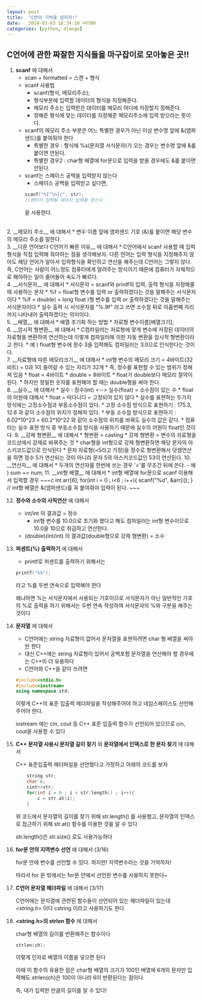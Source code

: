 ```yaml
---
layout: post
title:  "C언어 기억을 살리자!"
date:   2019-03-03 18:34:10 +0700
categories: [python, django]
---
```


## C언어에 관한 짜잘한 지식들을 마구잡이로 모아놓은 곳!!
1.  __scanf__ 에 대해서
	* scan + formatted = 스캔 + 형식
	* scanf 사용법
		* scanf(형식, 메모리주소);
		* 형식부분에 입력할 데이터의 형식을 지정해준다.
		* 메모리 주소는 입력받은 데이터를 메모리 어디에 저장할지 정해준다.
		* 정해준 형식에 맞는 데이터를 지정해준 메모리주소에 입력 받으라는 뜻이다.
	* scanf의 메모리 주소 부분은 어느 특별한 경우가 아닌 이상 변수명 앞에 &(앰퍼샌드)를 붙여줘야 한다
		* 특별한 경우 : 형식에 %s(문자열 서식문자)가 오는 경우는 변수명 앞에 &를 붙이면 안된다.
		* 특별한 경우2 : char형 배열에 for문으로 입력을 받을 경우에도 &를 붙이면 안된다.
	* scanf는 스페이스 공백을 입력받지 않는다
		* 스페이스 공백을 입력받고 싶다면,
		~~~c
		scanf("%[^\n]c", str);
		//엔터가 입력될 때까지 입력을 받는다
		~~~
		을 사용한다.
<br>
2. __메모리 주소__ 에 대해서
	* 변수 이름 앞에 앰퍼샌드 기호 (&)를 붙이면 해당 변수의 메모리 주소를 말한다.
<br>
3. __다른 언어보다 C언어가 빠른 이유__ 에 대해서
	* C언어에서 scanf 사용할 때 입력 형식을 직접 입력해 줘야하는 점을 생각해보자. 다른 언어는 입력 형식을 지정해주지 않아도 해당 언어가 알아서 입력형식을 확인하고 연산을 해주는데 C언어는 그렇지 않다. 즉, C언어는 사람이 어느정도 컴퓨터에게 알려주는 방식이기 때문에 컴퓨터가 자체적으로 해야하는 일이 줄어들어 속도가 빠르다.
<br>
4. __서식문자__ 에 대해서
	* 서식문자 = scanf와 printf의 입력, 출력 형식을 지정해줄 때 사용하는 문자
		* %f = float형 변수를 입력 or 출력하겠다는 것을 말해주는 서식문자이다
		* %lf = double( = long float )형 변수를 입력 or 출력하겠다는 것을 말해주는 서식문자이다
	* 실수 출력 시 서식문자를 "%.9f" 라고 쓰면 소수점 뒤로 아홉번째 자리까지 나타내어 출력하겠다는 의미이다.
<br>
5. __배열__ 에 대해서
	* 배열 초기화 하는 방법
		* 자료형 변수이름[배열크기];
<br>
6. __암시적 형변환__ 에 대해서
	* C컴파일러는 자료형에 맞게 변수에 저장된 데이터의 자료형을 변환하여 연산하는데 이렇게 컴파일러에 의한 자동 변환을 암시적 형변환이라고 한다.
		* 예 ) float형 변수에 정수 3을 입력해도 컴파일러는 3.0으로 인식한다는 것이다.
<br>
7. __자료형에 따른 메모리크기__ 에 대해서
	* int형 변수의 메모리 크기 = 4바이트(32비트) = 0과 1이 들어갈 수 있는 자리가 32개
		* 즉, 정수를 표현할 수 있는 범위가 정해져 있음
	* float = 4바이트
	* double = 8바이트
		* float가 double보다 메모리 절약이 된다.
		* 하지만 정밀한 숫자를 표현해야 할 때는 double형을 써야 한다.
<br>
8. __실수__ 에 대해서
	* 실수 : 정수(int) <--> 실수(float) = 소수점이 있는 수
	* float의 어원에 대해서
		* float = 떠다니다 = 고정되어 있지 않다
		* 실수를 표현하는 두가지 방식에는 고정소수점과 부동소수점이 있다.
			* 고정 소수점 방식으로 표현하기 : 175.3, 12.6 과 같이 소수점의 위치가 정해져 있다.
			* 부동 소수점 방식으로 표현하기 : 6.02*10^23 = 60.2*10^22 와 같이 소수점의 위치를 바꿔도 실수의 값은 같다.
			* 컴퓨터는 실수 표현 방식 중 부동소수점 방식을 사용하기 때문에 실수의 어원이 float인 것이다.
9. __강제 형변환__ 에 대해서
	* 형변환 = casting
	* 강제 형변환 = 변수의 자료형을 코드상에서 강제로 바꿔주는 것
	* char형을 int형으로 강제 형변환하면 해당 문자의 아스키코드값으로 인식된다
	* 문자 자료형(=5라고 가정)을 정수로 형변환해서 덧셈연산을 하면 정수 5가 연산되는 것이 아니라 문자 5의 아스키코드값인 53이 연산된다.
10. __연산자__ 에 대해서
	* 두개의 연산자를 한번에 쓰는 경우 '='를 무조건 뒤에 쓴다.
		- 예 ) sum += num;
11. __int형 배열__ 에 대해서
	* int형 배열에 for문으로 scanf 이용해서 입력할 경우
	~~~c
	int arr[6];
	for(int i = 0 ; i<6 ; i++){
		scanf("%d", &arr[i]);
	}
	// int형 배열은 &(앰퍼샌드)를 꼭 붙여줘야 입력이 된다.
	~~~

12. __정수와 소수의 사칙연산__ 에 대해서
	* int/int 의 결과값 = 정수
		- int형 변수를 10.0으로 초기화 했다고 해도 컴파일러는 int형 변수이므로 10.0을 10으로 취급하고 연산한다.
	* (double)(int/int) 의 결과값(double형으로 강제 형변환) = 소수
13. __퍼센트(%) 출력하기__ 에 대해서
	* printf로 퍼센트를 출력하기 위해서는 
	~~~c
	printf("%%");
	~~~
	라고 %를 두번 연속으로 입력해야 한다 

	왜냐하면 %는 서식문자에서 사용되는 기호이므로 서식문자가 아닌 일반적인 기호의 %로 출력을 하기 위해서는 두번 연속 작성하여 서식문자의 %와 구분을 해주는 것이다
14. __문자열__ 에 대해서
	* C언어에는 string 자료형이 없어서 문자열을 표현하려면 char 형 배열을 써야만 한다
	* 대신 C++에는 string 자료형이 있어서 공백포함 문자열을 연산해야 할 경우에는 C++이 더 유용하다
	* C언어와 C++을 같이 쓰려면
	~~~c++
	#include<stdio.h>
	#include<iostream>
	using namespace std;
	~~~
	이렇게 C++의 표준 입출력 헤더파일을 작성해주어야 하고 네임스페이스도 선언해 주어야 한다.

	iostream 에는 cin, cout 등 C++ 표준 입출력 함수가 선언되어 있으므로 cin, cout을 사용할 수 있다
15. __C++ 문자열 사용시 문자열 길이 찾기__ 와 __문자열에서 인덱스로 한 문자 찾기__ 에 대해서

	C++ 표준입출력 헤더파일을 선언했다고 가정하고 아래의 코드를 보자
	~~~c++
		string str;
		char c;
		cint>>str;
		for(int i = 0 ; i < str.length() ; i++){
			c = str.at(i);
		}
	~~~

	위 코드에서 문자열의 길이를 찾기 위해 str.length() 를 사용했고, 문자열의 인덱스로 접근하기 위해 str.at() 함수를 이용한 것을 알 수 있다

	str.length()은 str.size() 로도 사용가능하다

16. __for문 안의 지역변수 선언__ 에 대해서 (3/16)

	for문 안에 변수를 선언할 수 있다. 
	하지만! 지역변수라는 것을 기억하자!

	따라서 for 문 밖에서는 for문 안에서 선언한 변수를 사용하지 못한다~
17. __C언어 문자열 헤더파일__ 에 대해서 (3/17)
	
	C언어에는 문자열에 관련된 함수들이 선언되어 있는 헤더파일이 있는데 _<string.h>_ 이다 cstring 이라고 사용하기도 한다

18. __<string.h>의 strlen 함수__ 에 대해서 

	char형 배열의 길이를 반환해주는 함수이다

	~~~c
	strlen(ch);
	~~~
	이렇게 인자로 배열의 이름을 넣으면 된다 

	이때 이 함수의 유용한 점은 char형 배열의 크기가 100인 배열에 6개의 문자만 입력해도 strlen(ch)은 100이 아니라 6이 반환된다는 점이다

	즉, 내가 입력한 만큼의 길이를 알 수 있다!

	

	
